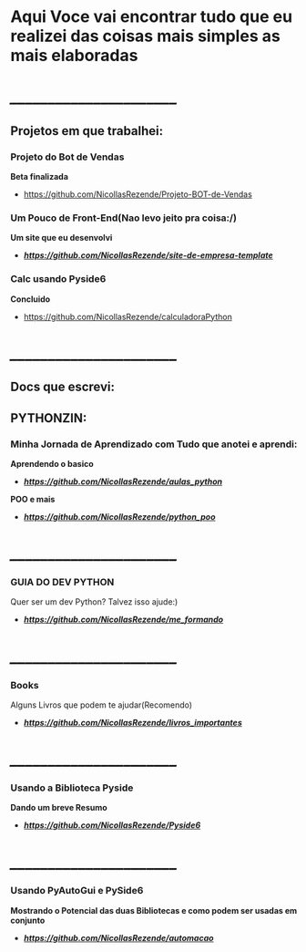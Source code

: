 # Aqui Voce vai encontrar tudo que eu realizei das coisas mais simples as mais elaboradas

# ***______________________***

## Projetos em que trabalhei: 

### Projeto do Bot de Vendas
**Beta finalizada**
- https://github.com/NicollasRezende/Projeto-BOT-de-Vendas



### Um Pouco de Front-End(Nao levo jeito pra coisa:/)
**Um site que eu desenvolvi**
- ***https://github.com/NicollasRezende/site-de-empresa-template***

### Calc usando Pyside6
**Concluido**
- https://github.com/NicollasRezende/calculadoraPython

# ***______________________***

## Docs que escrevi: 



## PYTHONZIN: 

### Minha Jornada de Aprendizado com Tudo que anotei e aprendi:
**Aprendendo o basico**
- ***https://github.com/NicollasRezende/aulas_python***


  
**POO e mais**
- ***https://github.com/NicollasRezende/python_poo***

# ***______________________***

### GUIA DO DEV PYTHON
Quer ser um dev Python? Talvez isso ajude:)
- ***https://github.com/NicollasRezende/me_formando***

# ***______________________***

### Books
Alguns Livros que podem te ajudar(Recomendo)
- ***https://github.com/NicollasRezende/livros_importantes***
# ***______________________***

### Usando a Biblioteca Pyside 
**Dando um breve Resumo**
- ***https://github.com/NicollasRezende/Pyside6***
# ***______________________***

### Usando PyAutoGui e PySide6
**Mostrando o Potencial das duas Bibliotecas e como podem ser usadas em conjunto**
- ***https://github.com/NicollasRezende/automacao***






